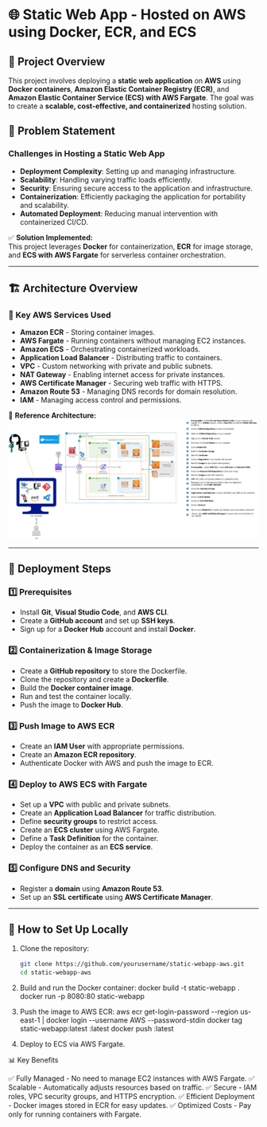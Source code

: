 # 🌐 Static Web App - Hosted on AWS using Docker, ECR, and ECS

## 📌 Project Overview

This project involves deploying a **static web application** on **AWS** using **Docker containers**, **Amazon Elastic Container Registry (ECR)**, and **Amazon Elastic Container Service (ECS) with AWS Fargate**. The goal was to create a **scalable, cost-effective, and containerized** hosting solution.

## 🎯 Problem Statement

### Challenges in Hosting a Static Web App
- **Deployment Complexity**: Setting up and managing infrastructure.
- **Scalability**: Handling varying traffic loads efficiently.
- **Security**: Ensuring secure access to the application and infrastructure.
- **Containerization**: Efficiently packaging the application for portability and scalability.
- **Automated Deployment**: Reducing manual intervention with containerized CI/CD.

✅ **Solution Implemented:**  
This project leverages **Docker** for containerization, **ECR** for image storage, and **ECS with AWS Fargate** for serverless container orchestration.

---

## 🏗️ Architecture Overview

### 🔹 Key AWS Services Used
- **Amazon ECR** - Storing container images.
- **AWS Fargate** - Running containers without managing EC2 instances.
- **Amazon ECS** - Orchestrating containerized workloads.
- **Application Load Balancer** - Distributing traffic to containers.
- **VPC** - Custom networking with private and public subnets.
- **NAT Gateway** - Enabling internet access for private instances.
- **AWS Certificate Manager** - Securing web traffic with HTTPS.
- **Amazon Route 53** - Managing DNS records for domain resolution.
- **IAM** - Managing access control and permissions.

📌 **Reference Architecture:**  
![Architecture](1._Docker.jpg)

---

## 🚀 Deployment Steps

### 1️⃣ Prerequisites
- Install **Git**, **Visual Studio Code**, and **AWS CLI**.
- Create a **GitHub account** and set up **SSH keys**.
- Sign up for a **Docker Hub** account and install **Docker**.

### 2️⃣ Containerization & Image Storage
- Create a **GitHub repository** to store the Dockerfile.
- Clone the repository and create a **Dockerfile**.
- Build the **Docker container image**.
- Run and test the container locally.
- Push the image to **Docker Hub**.

### 3️⃣ Push Image to AWS ECR
- Create an **IAM User** with appropriate permissions.
- Create an **Amazon ECR repository**.
- Authenticate Docker with AWS and push the image to ECR.

### 4️⃣ Deploy to AWS ECS with Fargate
- Set up a **VPC** with public and private subnets.
- Create an **Application Load Balancer** for traffic distribution.
- Define **security groups** to restrict access.
- Create an **ECS cluster** using AWS Fargate.
- Define a **Task Definition** for the container.
- Deploy the container as an **ECS service**.

### 5️⃣ Configure DNS and Security
- Register a **domain** using **Amazon Route 53**.
- Set up an **SSL certificate** using **AWS Certificate Manager**.

---

## 🔧 How to Set Up Locally
1. Clone the repository:
   ```sh
   git clone https://github.com/yourusername/static-webapp-aws.git
   cd static-webapp-aws
2. Build and run the Docker container:
docker build -t static-webapp .
docker run -p 8080:80 static-webapp

3. Push the image to AWS ECR:
aws ecr get-login-password --region us-east-1 | docker login --username AWS --password-stdin <your-ecr-url>
docker tag static-webapp:latest <your-ecr-url>:latest
docker push <your-ecr-url>:latest

4. Deploy to ECS via AWS Fargate.

📊 Key Benefits

✅ Fully Managed - No need to manage EC2 instances with AWS Fargate.
✅ Scalable - Automatically adjusts resources based on traffic.
✅ Secure - IAM roles, VPC security groups, and HTTPS encryption.
✅ Efficient Deployment - Docker images stored in ECR for easy updates.
✅ Optimized Costs - Pay only for running containers with Fargate.
